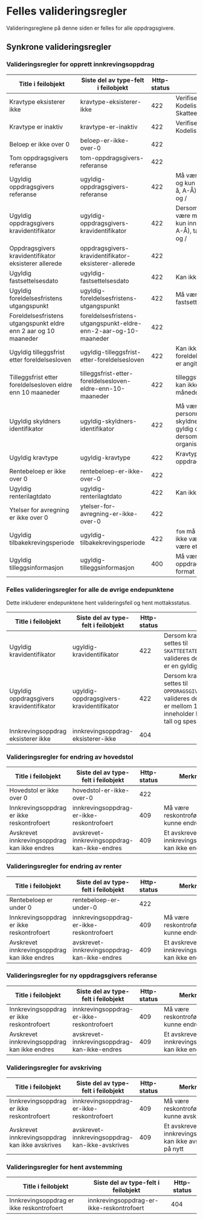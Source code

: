 # Felles valideringsregler

Valideringsreglene på denne siden er felles for alle oppdragsgivere.

## Synkrone valideringsregler

### Valideringsregler for opprett innkrevingsoppdrag

| Title i feilobjekt                                              | Siste del av type-felt i feilobjekt                             | Http-status | Merknad                                                                                                                               |
|-----------------------------------------------------------------|-----------------------------------------------------------------|-------------|---------------------------------------------------------------------------------------------------------------------------------------|
| Kravtype eksisterer ikke                                        | kravtype-eksisterer-ikke                                        | 422         | Verifiserer at kravtypen ligger i Kodelistekatalogen (intern Skatteetaten-modul)                                                      |
| Kravtype er inaktiv                                             | kravtype-er-inaktiv                                             | 422         | Verifiserer at kravtypen er aktiv i Kodelistekatalogen                                                                                | 
| Beloep er ikke over 0                                           | beloep-er-ikke-over-0                                           | 422         |                                                                                                                                       | 
| Tom oppdragsgivers referanse                                    | tom-oppdragsgivers-referanse                                    | 422         |                                                                                                                                       | 
| Ugyldig oppdragsgivers referanse                                | ugyldig-oppdragsgivers-referanse                                | 422         | Må være mellom 1 og 40 tegn, og kun inneholde bokstaver (a-å, A-Å), tall og spesialtegnene - og /                                     | 
| Ugyldig oppdragsgivers kravidentifikator                        | ugyldig-oppdragsgivers-kravidentifikator                        | 422         | Dersom denne eksisterer: må være mellom 1 og 40 tegn, og kun inneholde bokstaver (a-å, A-Å), tall og spesialtegnene - og /            | 
| Oppdragsgivers kravidentifikator eksisterer allerede            | oppdragsgivers-kravidentifikator-eksisterer-allerede            | 422         |                                                                                                                                       | 
| Ugyldig fastsettelsesdato                                       | ugyldig-fastsettelsesdato                                       | 422         | Kan ikke være i fremtiden                                                                                                             | 
| Ugyldig foreldelsesfristens utgangspunkt                        | ugyldig-foreldelsesfristens-utgangspunkt                        | 422         | Må være tidligere enn fastsettelsesdato                                                                                               | 
| Foreldelsesfristens utgangspunkt eldre enn 2 aar og 10 maaneder | foreldelsesfristens-utgangspunkt-eldre-enn-2-aar-og-10-maaneder | 422         |                                                                                                                                       | 
| Ugyldig tilleggsfrist etter foreldelsesloven                    | ugyldig-tilleggsfrist-etter-foreldelsesloven                    | 422         | Kan ikke være angitt når foreldelsesfristensUtgangspunkt er angitt                                                                    | 
| Tilleggsfrist etter foreldelsesloven eldre enn 10 maaneder      | tilleggsfrist-etter-foreldelsesloven-eldre-enn-10-maaneder      | 422         | tilleggsfristEtterForeldelsesloven kan ikke være mer enn 10 måneder tilbake i tid                                                     | 
| Ugyldig skyldners identifikator                                 | ugyldig-skyldners-identifikator                                 | 422         | Må være et gyldig personnummer dersom skyldneren er en person, og et gyldig organisasjonsnummer dersom skyldneren er en organisasjon. | 
| Ugyldig kravtype                                                | ugyldig-kravtype                                                | 422         | Kravtypen må tilhøre oppdragsgiveren                                                                                                  | 
| Rentebeloep er ikke over 0                                      | rentebeloep-er-ikke-over-0                                      | 422         |                                                                                                                                       | 
| Ugyldig renterilagtdato                                         | ugyldig-renterilagtdato                                         | 422         | Kan ikke være i fremtiden                                                                                                             | 
| Ytelser for avregning er ikke over 0                            | ytelser-for-avregning-er-ikke-over-0                            | 422         |                                                                                                                                       | 
| Ugyldig tilbakekrevingsperiode                                  | ugyldig-tilbakekrevingsperiode                                  | 422         | `fom` må være i fortiden. `tom` kan ikke være i fremtiden. `tom` må være etter `fom`.                                                 | 
| Ugyldig tilleggsinformasjon                                     | ugyldig-tilleggsinformasjon                                     | 400         | Må være oppgitt om påkrevd for oppdragsgiver og være på rett format                                                                   |  

### Felles valideringsregler for alle de øvrige endepunktene

Dette inkluderer endepunktene hent valideringsfeil og hent mottaksstatus.

| Title i feilobjekt                       | Siste del av type-felt i feilobjekt      | Http-status | Merknad                                                                                                                                                                                                         |
|------------------------------------------|------------------------------------------|-------------|-----------------------------------------------------------------------------------------------------------------------------------------------------------------------------------------------------------------|
| Ugyldig kravidentifikator                | ugyldig-kravidentifikator                | 422         | Dersom kravidentifikatortype settes til `SKATTEETATENS_KRAVIDENTIFIKATOR`, valideres det at kravidentifikatoren er en gyldig UUID.                                                                              |
| Ugyldig oppdragsgivers kravidentifikator | ugyldig-oppdragsgivers-kravidentifikator | 422         | Dersom kravidentifikatortype settes til `OPPDRAGSGIVERS_KRAVIDENTIFIKATOR`, valideres det at kravidentifikatoren er mellom 1 og 40 tegn, og kun inneholder bokstaver (a-å, A-Å), tall og spesialtegnene - og /. |
| Innkrevingsoppdrag eksisterer ikke       | innkrevingsoppdrag-eksisterer-ikke       | 404         |                                                                                                                                                                                                                 |

### Valideringsregler for endring av hovedstol

| Title i feilobjekt                           | Siste del av type-felt i feilobjekt          | Http-status | Merknad                                         |
|----------------------------------------------|----------------------------------------------|-------------|-------------------------------------------------|
| Hovedstol er ikke over 0                     | hovedstol-er-ikke-over-0                     | 422         |                                                 |
| Innkrevingsoppdrag er ikke reskontrofoert    | innkrevingsoppdrag-er-ikke-reskontrofoert    | 409         | Må være reskontroført for å kunne endres        |
| Avskrevet innkrevingsoppdrag kan ikke endres | avskrevet-innkrevingsoppdrag-kan-ikke-endres | 409         | Et avskrevet innkrevingsoppdrag kan ikke endres |

### Valideringsregler for endring av renter

| Title i feilobjekt                           | Siste del av type-felt i feilobjekt          | Http-status | Merknad                                         |
|----------------------------------------------|----------------------------------------------|-------------|-------------------------------------------------|
| Rentebeloep er under 0                       | rentebeloep-er-under-0                       | 422         |                                                 |
| Innkrevingsoppdrag er ikke reskontrofoert    | innkrevingsoppdrag-er-ikke-reskontrofoert    | 409         | Må være reskontroført for å kunne endres        |
| Avskrevet innkrevingsoppdrag kan ikke endres | avskrevet-innkrevingsoppdrag-kan-ikke-endres | 409         | Et avskrevet innkrevingsoppdrag kan ikke endres |

### Valideringsregler for ny oppdragsgivers referanse

| Title i feilobjekt                           | Siste del av type-felt i feilobjekt          | Http-status | Merknad                                         |
|----------------------------------------------|----------------------------------------------|-------------|-------------------------------------------------|
| Innkrevingsoppdrag er ikke reskontrofoert    | innkrevingsoppdrag-er-ikke-reskontrofoert    | 409         | Må være reskontroført for å kunne endres        |
| Avskrevet innkrevingsoppdrag kan ikke endres | avskrevet-innkrevingsoppdrag-kan-ikke-endres | 409         | Et avskrevet innkrevingsoppdrag kan ikke endres |

### Valideringsregler for avskriving

| Title i feilobjekt                              | Siste del av type-felt i feilobjekt             | Http-status | Merknad                                                    |
|-------------------------------------------------|-------------------------------------------------|-------------|------------------------------------------------------------|
| Innkrevingsoppdrag er ikke reskontrofoert       | innkrevingsoppdrag-er-ikke-reskontrofoert       | 409         | Må være reskontroført for å kunne avskrives                |
| Avskrevet innkrevingsoppdrag kan ikke avskrives | avskrevet-innkrevingsoppdrag-kan-ikke-avskrives | 409         | Et avskrevet innkrevingsoppdrag kan ikke avskrives på nytt |

### Valideringsregler for hent avstemming

| Title i feilobjekt                        | Siste del av type-felt i feilobjekt       | Http-status | 
|-------------------------------------------|-------------------------------------------|-------------|
| Innkrevingsoppdrag er ikke reskontrofoert | innkrevingsoppdrag-er-ikke-reskontrofoert | 404         |